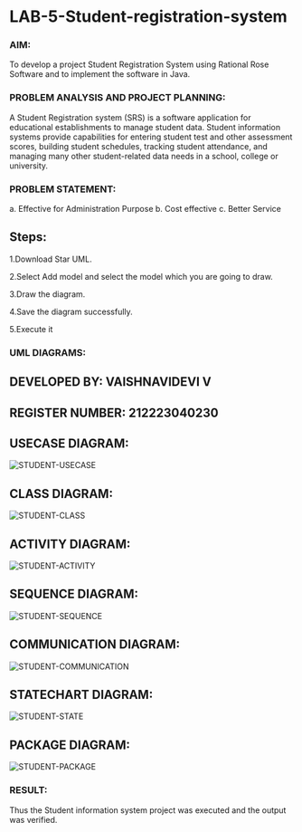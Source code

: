 # LAB-5-Student-registration-system
### AIM:
To develop a project Student Registration System using Rational Rose Software and to
implement the software in Java.
### PROBLEM ANALYSIS AND PROJECT PLANNING:
A Student Registration system (SRS) is a software application for educational
establishments to manage student data. Student information systems provide capabilities for
entering student test and other assessment scores, building student schedules, tracking student
attendance, and managing many other student-related data needs in a school, college or
university.
### PROBLEM STATEMENT:
a. Effective for Administration Purpose
b. Cost effective
c. Better Service

## Steps:
1.Download Star UML.

2.Select Add model and select the model which you are going to draw.

3.Draw the diagram.

4.Save the diagram successfully.

5.Execute it
### UML DIAGRAMS:
## DEVELOPED BY: VAISHNAVIDEVI V
## REGISTER NUMBER: 212223040230
## USECASE DIAGRAM:

![STUDENT-USECASE](https://github.com/vaishnavidevi23013992/LAB-5-Student-registration-system/assets/151864235/c003d5a7-637e-41b2-b12b-2a712895de8d)

## CLASS DIAGRAM:

![STUDENT-CLASS](https://github.com/vaishnavidevi23013992/LAB-5-Student-registration-system/assets/151864235/86ec7c4d-475e-42c3-90ea-959229152e95)

## ACTIVITY DIAGRAM:
![STUDENT-ACTIVITY](https://github.com/vaishnavidevi23013992/LAB-5-Student-registration-system/assets/151864235/5bc5924e-8474-4df1-90d8-7a55bfd4658e)

## SEQUENCE DIAGRAM:

![STUDENT-SEQUENCE](https://github.com/vaishnavidevi23013992/LAB-5-Student-registration-system/assets/151864235/f6ca5f82-945d-4345-becc-f6393e8cb753)

## COMMUNICATION DIAGRAM:
![STUDENT-COMMUNICATION](https://github.com/vaishnavidevi23013992/LAB-5-Student-registration-system/assets/151864235/01c08da2-c112-4448-a061-e9092f5df004)

## STATECHART DIAGRAM:
![STUDENT-STATE](https://github.com/vaishnavidevi23013992/LAB-5-Student-registration-system/assets/151864235/343805b0-bcc5-4a80-9c5e-cb273d9d3ac6)

## PACKAGE DIAGRAM:
![STUDENT-PACKAGE](https://github.com/vaishnavidevi23013992/LAB-5-Student-registration-system/assets/151864235/5bb2855e-80a8-4d29-bda9-61d78a380723)


### RESULT:
Thus the Student information system project was executed and the output was
verified.
